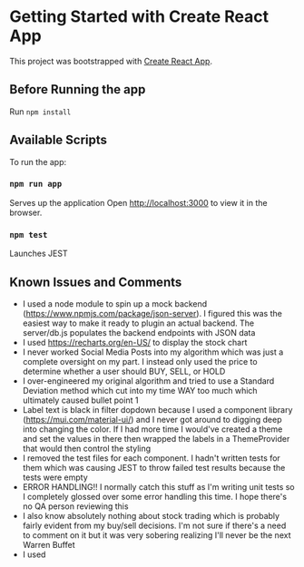 # Getting Started with Create React App

This project was bootstrapped with [Create React App](https://github.com/facebook/create-react-app).

## Before Running the app

Run `npm install`

## Available Scripts

To run the app:

### `npm run app`

Serves up the application 
Open [http://localhost:3000](http://localhost:3000) to view it in the browser.

### `npm test`
Launches JEST 

## Known Issues and Comments
* I used a node module to spin up a mock backend (https://www.npmjs.com/package/json-server). I figured this was the easiest way to make it ready to plugin an actual backend. The server/db.js populates the backend endpoints with JSON data
* I used https://recharts.org/en-US/ to display the stock chart
* I never worked Social Media Posts into my algorithm which was just a complete oversight on my part. I instead only used the price to determine whether a user should BUY, SELL, or HOLD
* I over-engineered my original algorithm and tried to use a Standard Deviation method which cut into my time WAY too much which ultimately caused bullet point 1
* Label text is black in filter dopdown because I used a component library (https://mui.com/material-ui/) and I never got around to digging deep into changing the color. If I had more time I would've created a theme and set the values in there then wrapped the labels in a ThemeProvider that would then control the styling
* I removed the test files for each component. I  hadn't written tests for them which was causing JEST to throw failed test results because the tests were empty
* ERROR HANDLING!! I normally catch this stuff as I'm writing unit tests so I completely glossed over some error handling this time. I hope there's no QA person reviewing this
* I also know absolutely nothing about stock trading which is probably fairly evident from my buy/sell decisions. I'm not sure if there's a need to comment on it but it was very sobering realizing I'll never be the next Warren Buffet
* I used 